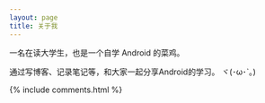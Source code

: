 ```yaml
---
layout: page
title: 关于我
---
```


一名在读大学生，也是一个自学 Android 的菜鸡。
<p>
通过写博客、记录笔记等，和大家一起分享Android的学习。 ヾ(･ω･`｡)
<p>
{% include comments.html %}
